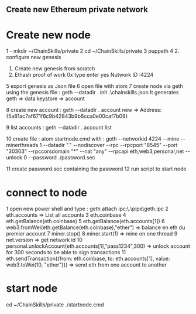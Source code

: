 ## Create new Ethereum private network

# Create new node

1 - mkdir ~/ChainSkills/private
2 cd ~/ChainSkills/private
3 puppeth
4 2. configure new genesis
  1. Create new genesis from scratch
  1. Ethash proof of work
  0x type enter
  yes
  Nutwork ID :4224
  
5 export genesis as Json file
6 open file with atom
7 create node via geth using the genesis file : geth --datadir . init .\chainskills.json
 It generates geth => data
              keystore => account
			  
8 create new account : geth --datadir . account new
 => Address: {5a81ac7af671f6c9b42843b9b6cca0e00caf7b09}
 
9 list accounts : geth --datadir . account list

10 create file : atom startnode.cmd with :
geth --networkid 4224 --mine --minerthreads 1 --datadir "." --nodiscover --rpc --rpcport "8545" --port "30303" --rpccorsdomain "*" --nat "any" --rpcapi eth,web3,personal,net --unlock 0 --password ./password.sec

11 create password.sec containing the password
12  run script to start node


# connect to node

1 open new power shell and type : geth attach ipc:\\.\pipe\geth.ipc
2 eth.accounts => List all accounts
3 eth.coinbase
4 eth.getBalance(eth.coinbase)
5 eth.getBalance(eth.accounts[1])
6 web3.fromWei(eth.getBalance(eth.coinbase),"ether") => balance en eth du premier account
7 miner.stop()
8 miner.start(1) => mine on one thread
9 net.version => get network id
10 personal.unlockAccount(eth.accounts[1],"pass1234",300) => unlock account for 300 seconds 
to be able to sign transactions
11 eth.sendTransaction({from: eth.coinbase, to: eth.accounts[1], value: web3.toWei(10, "ether")})  =>
send eth from one account to another



# start node
 cd ~/ChainSkills/private
 ./startnode.cmd